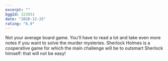 ```yaml
---
excerpt: ""
bggId: 223931
date: "2020-12-25"
rating: "6.9"
---
```


Not your average board game. You'll have to read a lot and take even more notes if you want to solve the murder mysteries. Sherlock Holmes is a cooperative game for which the main challenge will be to outsmart Sherlock himself: that will not be easy!
